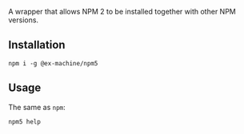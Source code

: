 A wrapper that allows NPM 2 to be installed together with other NPM versions.

## Installation

```
npm i -g @ex-machine/npm5
```

## Usage

The same as `npm`:
```
npm5 help
```
	